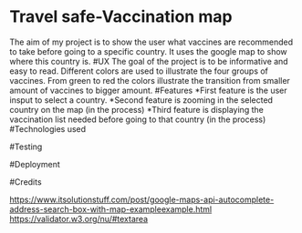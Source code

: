 # Travel safe-Vaccination map
The aim of my project is to show the user what vaccines are recommended to take before going
to a specific country. It uses the google map to show where this country is.
#UX
The goal of the project is to be informative and easy to read.
Different colors are used to illustrate the four groups of vaccines. From green to red the colors illustrate
the transition from smaller amount of vaccines to bigger amount.
#Features
*First feature is the user insput to select a country.
*Second feature is zooming in the selected country on the map (in the process)
*Third feature is displaying the vaccination list needed before going to that country (in the process)
#Technologies used

#Testing

#Deployment

#Credits

https://www.itsolutionstuff.com/post/google-maps-api-autocomplete-address-search-box-with-map-exampleexample.html
https://validator.w3.org/nu/#textarea

